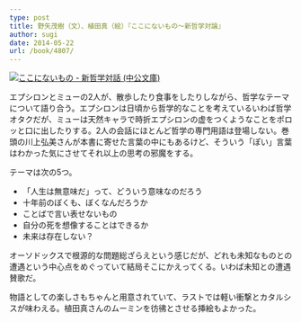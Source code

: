 ```yaml
---
type: post
title: 野矢茂樹（文）、植田真（絵）『ここにないもの〜新哲学対論』
author: sugi
date: 2014-05-22
url: /book/4807/
---
```

<a href="http://www.amazon.co.jp/exec/obidos/ASIN/4122059437/chezsugi-22/ref=nosim/" onclick="_gaq.push(['_trackEvent', 'outbound-article', 'http://www.amazon.co.jp/exec/obidos/ASIN/4122059437/chezsugi-22/ref=nosim/', '']);" name="amazletlink" target="_blank"><img src="http://i0.wp.com/ecx.images-amazon.com/images/I/51v1jlZ%2Bc8L._SL160_.jpg?w=660" alt="ここにないもの - 新哲学対話 (中公文庫)" class="alignleft"  data-recalc-dims="1" /></a>

エプシロンとミューの2人が、散歩したり食事をしたりしながら、哲学なテーマについて語り合う。エプシロンは日頃から哲学的なことを考えているいわば哲学オタクだが、ミューは天然キャラで時折エプシロンの虚をつくようなことをポロッと口に出したりする。2人の会話にほとんど哲学の専門用語は登場しない。巻頭の川上弘美さんが本書に寄せた言葉の中にもあるけど、そういう「ぽい」言葉はわかった気にさせてそれ以上の思考の邪魔をする。

テーマは次の5つ。

  * 「人生は無意味だ」って、どういう意味なのだろう
  * 十年前のぼくも、ぼくなんだろうか
  * ことばで言い表せないもの
  * 自分の死を想像することはできるか
  * 未来は存在しない？

オーソドックスで根源的な問題総ざらえという感じだが、どれも未知なものとの遭遇という中心点をめぐっていて結局そこにかえってくる。いわば未知との遭遇賛歌だ。

物語としての楽しさもちゃんと用意されていて、ラストでは軽い衝撃とカタルシスが味わえる。植田真さんのムーミンを彷彿とさせる挿絵もよかった。
